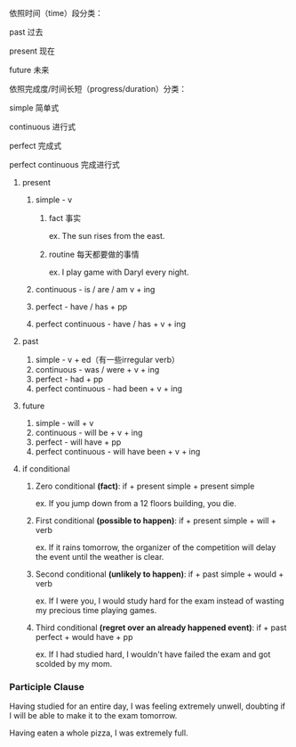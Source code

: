 依照时间（time）段分类：

past 过去

present 现在

future 未来



依照完成度/时间长短（progress/duration）分类：

simple 简单式

continuous 进行式

perfect 完成式

perfect continuous 完成进行式



1. present

   1. simple - v

      1. fact 事实

         ex. The sun rises from the east.

      2. routine 每天都要做的事情

         ex. I play game with Daryl every night.

   2. continuous - is / are / am v + ing

   3. perfect - have / has + pp

   4. perfect continuous - have / has + v + ing

2. past

   1. simple - v + ed（有一些irregular verb）
   2. continuous - was / were + v + ing
   3. perfect - had + pp
   4. perfect continuous - had been + v + ing

3. future

   1. simple - will + v
   2. continuous - will be + v + ing
   3. perfect - will have + pp
   4. perfect continuous - will have been + v + ing

4. if conditional

   1. Zero conditional **(fact)**: if + present simple + present simple

      ex. If you jump down from a 12 floors building, you die.

   2. First conditional **(possible to happen)**: if + present simple + will + verb

      ex. If it rains tomorrow, the organizer of the competition will delay the event until the weather is clear.

   3. Second conditional **(unlikely to happen)**: if + past simple + would + verb

      ex. If I were you, I would study hard for the exam instead of wasting my precious time playing games.

   4. Third conditional **(regret over an already happened event)**: if + past perfect + would have + pp

      ex. If I had studied hard, I wouldn't have failed the exam and got scolded by my mom.



### Participle Clause

Having studied for an entire day, I was feeling extremely unwell, doubting if I will be able to make it to the exam tomorrow.

Having eaten a whole pizza, I was extremely full.

